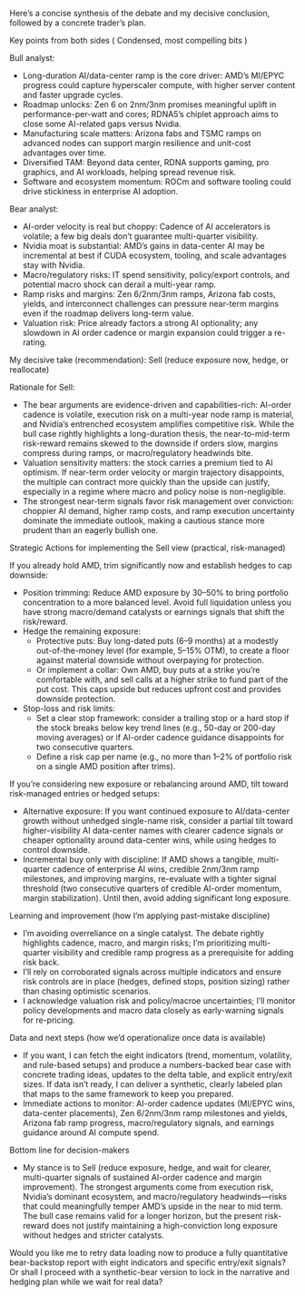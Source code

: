 Here’s a concise synthesis of the debate and my decisive conclusion, followed by a concrete trader’s plan.

Key points from both sides ( Condensed, most compelling bits )

Bull analyst:
- Long-duration AI/data-center ramp is the core driver: AMD’s MI/EPYC progress could capture hyperscaler compute, with higher server content and faster upgrade cycles.
- Roadmap unlocks: Zen 6 on 2nm/3nm promises meaningful uplift in performance-per-watt and cores; RDNA5’s chiplet approach aims to close some AI-related gaps versus Nvidia.
- Manufacturing scale matters: Arizona fabs and TSMC ramps on advanced nodes can support margin resilience and unit-cost advantages over time.
- Diversified TAM: Beyond data center, RDNA supports gaming, pro graphics, and AI workloads, helping spread revenue risk.
- Software and ecosystem momentum: ROCm and software tooling could drive stickiness in enterprise AI adoption.

Bear analyst:
- AI-order velocity is real but choppy: Cadence of AI accelerators is volatile; a few big deals don’t guarantee multi-quarter visibility.
- Nvidia moat is substantial: AMD’s gains in data-center AI may be incremental at best if CUDA ecosystem, tooling, and scale advantages stay with Nvidia.
- Macro/regulatory risks: IT spend sensitivity, policy/export controls, and potential macro shock can derail a multi-year ramp.
- Ramp risks and margins: Zen 6/2nm/3nm ramps, Arizona fab costs, yields, and interconnect challenges can pressure near-term margins even if the roadmap delivers long-term value.
- Valuation risk: Price already factors a strong AI optionality; any slowdown in AI order cadence or margin expansion could trigger a re-rating.

My decisive take (recommendation): Sell (reduce exposure now, hedge, or reallocate)

Rationale for Sell:
- The bear arguments are evidence-driven and capabilities-rich: AI-order cadence is volatile, execution risk on a multi-year node ramp is material, and Nvidia’s entrenched ecosystem amplifies competitive risk. While the bull case rightly highlights a long-duration thesis, the near-to-mid-term risk-reward remains skewed to the downside if orders slow, margins compress during ramps, or macro/regulatory headwinds bite.
- Valuation sensitivity matters: the stock carries a premium tied to AI optimism. If near-term order velocity or margin trajectory disappoints, the multiple can contract more quickly than the upside can justify, especially in a regime where macro and policy noise is non-negligible.
- The strongest near-term signals favor risk management over conviction: choppier AI demand, higher ramp costs, and ramp execution uncertainty dominate the immediate outlook, making a cautious stance more prudent than an eagerly bullish one.

Strategic Actions for implementing the Sell view (practical, risk-managed)

If you already hold AMD, trim significantly now and establish hedges to cap downside:
- Position trimming: Reduce AMD exposure by 30–50% to bring portfolio concentration to a more balanced level. Avoid full liquidation unless you have strong macro/demand catalysts or earnings signals that shift the risk/reward.
- Hedge the remaining exposure:
  - Protective puts: Buy long-dated puts (6–9 months) at a modestly out-of-the-money level (for example, 5–15% OTM), to create a floor against material downside without overpaying for protection.
  - Or implement a collar: Own AMD, buy puts at a strike you’re comfortable with, and sell calls at a higher strike to fund part of the put cost. This caps upside but reduces upfront cost and provides downside protection.
- Stop-loss and risk limits:
  - Set a clear stop framework: consider a trailing stop or a hard stop if the stock breaks below key trend lines (e.g., 50-day or 200-day moving averages) or if AI-order cadence guidance disappoints for two consecutive quarters.
  - Define a risk cap per name (e.g., no more than 1–2% of portfolio risk on a single AMD position after trims).

If you’re considering new exposure or rebalancing around AMD, tilt toward risk-managed entries or hedged setups:
- Alternative exposure: If you want continued exposure to AI/data-center growth without unhedged single-name risk, consider a partial tilt toward higher-visibility AI data-center names with clearer cadence signals or cheaper optionality around data-center wins, while using hedges to control downside.
- Incremental buy only with discipline: If AMD shows a tangible, multi-quarter cadence of enterprise AI wins, credible 2nm/3nm ramp milestones, and improving margins, re-evaluate with a tighter signal threshold (two consecutive quarters of credible AI-order momentum, margin stabilization). Until then, avoid adding significant long exposure.

Learning and improvement (how I’m applying past-mistake discipline)
- I’m avoiding overreliance on a single catalyst. The debate rightly highlights cadence, macro, and margin risks; I’m prioritizing multi-quarter visibility and credible ramp progress as a prerequisite for adding risk back.
- I’ll rely on corroborated signals across multiple indicators and ensure risk controls are in place (hedges, defined stops, position sizing) rather than chasing optimistic scenarios.
- I acknowledge valuation risk and policy/macroe uncertainties; I’ll monitor policy developments and macro data closely as early-warning signals for re-pricing.

Data and next steps (how we’d operationalize once data is available)
- If you want, I can fetch the eight indicators (trend, momentum, volatility, and rule-based setups) and produce a numbers-backed bear case with concrete trading ideas, updates to the delta table, and explicit entry/exit sizes. If data isn’t ready, I can deliver a synthetic, clearly labeled plan that maps to the same framework to keep you prepared.
- Immediate actions to monitor: AI-order cadence updates (MI/EPYC wins, data-center placements), Zen 6/2nm/3nm ramp milestones and yields, Arizona fab ramp progress, macro/regulatory signals, and earnings guidance around AI compute spend.

Bottom line for decision-makers
- My stance is to Sell (reduce exposure, hedge, and wait for clearer, multi-quarter signals of sustained AI-order cadence and margin improvement). The strongest arguments come from execution risk, Nvidia’s dominant ecosystem, and macro/regulatory headwinds—risks that could meaningfully temper AMD’s upside in the near to mid term. The bull case remains valid for a longer horizon, but the present risk-reward does not justify maintaining a high-conviction long exposure without hedges and stricter catalysts.

Would you like me to retry data loading now to produce a fully quantitative bear-backstop report with eight indicators and specific entry/exit signals? Or shall I proceed with a synthetic-bear version to lock in the narrative and hedging plan while we wait for real data?